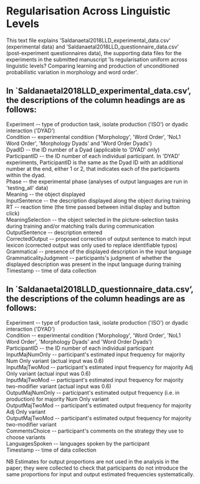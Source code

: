 # Regularisation Across Linguistic Levels

This text file explains 'Saldanaetal2018LLD_experimental_data.csv' (experimental data) and 'Saldanaetal2018LLD_questionnaire_data.csv' (post-experiment questionnaires data), the supporting data files for the experiments in the submitted manuscript ’Is regularisation uniform across linguistic levels? Comparing learning and production of unconditioned probabilistic variation in morphology and word order'.<br />

## In `Saldanaetal2018LLD_experimental_data.csv’, the descriptions of the column headings are as follows:<br />

Experiment -- type of production task, isolate production ('ISO') or dyadic interaction ('DYAD')<br />
Condition -- experimental condition ('Morphology', 'Word Order', 'NoL1 Word Order', 'Morphology Dyads' and 'Word Order Dyads')<br />
DyadID -- the ID number of a Dyad (applicable to 'DYAD' only)<br />
ParticipantID -- the ID number of each individual participant. In 'DYAD' experiments, ParticipantID is the same as the Dyad ID with an additional number at the end, either 1 or 2, that indicates each of the participants within the dyad.<br />
Phase -- the experimental phase (analyses of output languages are run in 'testing_all' data)<br />
Meaning -- the object displayed<br />
InputSentence -- the description displayed along the object during training<br />
RT -- reaction time (the time passed between initial display and button click)<br />
MeaningSelection -- the object selected in the picture-selection tasks during training and/or matching trails during communication<br />
OutputSentence -- description entered<br />
CorrectedOutput -- proposed correction of output sentence to match input lexicon (corrected output was only used to replace identifiable typos)<br />
Grammatical -- presence of the displayed description in the input language<br />
GrammaticalityJudgment -- participants's judgment of whether the displayed description was present in the input language during training<br />
Timestamp -- time of data collection<br />
 

## In `Saldanaetal2018LLD_questionnaire_data.csv’, the descriptions of the column headings are as follows:<br />

Experiment -- type of production task, isolate production ('ISO') or dyadic interaction ('DYAD')<br />
Condition -- experimental condition ('Morphology', 'Word Order', 'NoL1 Word Order', 'Morphology Dyads' and 'Word Order Dyads')<br />
ParticipantID -- the ID number of each individual participant<br />
InputMajNumOnly -- participant's estimated input frequency for majority Num Only variant (actual input was 0.6)<br />
InputMajTwoMod -- participant's estimated input frequency for majority Adj Only variant (actual input was 0.6)<br />
InputMajTwoMod -- participant's estimated input frequency for majority two-modifier variant (actual input was 0.6)<br />
OutputMajNumOnly -- participant's estimated output frequency (i.e. in production) for majority Num Only variant <br />
OutputMajTwoMod -- participant's estimated output frequency for majority Adj Only variant <br />
OutputMajTwoMod -- participant's estimated output frequency for majority two-modifier variant <br />
CommentsChoice -- participant's comments on the strategy they use to choose variants<br />
LanguagesSpoken -- languages spoken by the participant<br />
Timestamp -- time of data collection<br />


NB Estimates for output proportions are not used in the analysis in the paper; they were collected to check that participants do not introduce the same proportions for input and output estimated frequencies systematically. 
